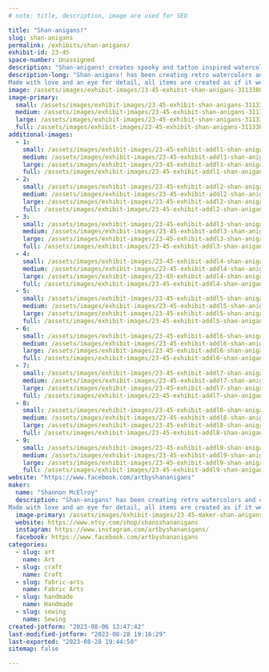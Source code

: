 ```yaml
---
# note: title, description, image are used for SEO

title: "Shan-anigans!"
slug: shan-anigans
permalink: /exhibits/shan-anigans/
exhibit-id: 23-45
space-number: Unassigned
description: "Shan-anigans! creates spooky and tattoo inspired watercolors and cottage-core home goods. "
description-long: "Shan-anigans! has been creating retro watercolors and cottage-core home goods since 2014. Female and LGBTQ+ owned, this Orlando local likes to paint, sew, and cross-stitch all things spooky, tarot, tattoo, and equity-related. She takes custom requests and will be painting at the Shan-anigans! table all weekend long. 
Made with love and an eye for detail, all items are created as if it were for one of Shan's own friends or family members."
image: /assets/images/exhibit-images/23-45-exhibit-shan-anigans-311338875-504225621717946-268785840246048776-n-large.jpg
image-primary: 
  small: /assets/images/exhibit-images/23-45-exhibit-shan-anigans-311338875-504225621717946-268785840246048776-n-small.jpg
  medium: /assets/images/exhibit-images/23-45-exhibit-shan-anigans-311338875-504225621717946-268785840246048776-n-medium.jpg
  large: /assets/images/exhibit-images/23-45-exhibit-shan-anigans-311338875-504225621717946-268785840246048776-n-large.jpg
  full: /assets/images/exhibit-images/23-45-exhibit-shan-anigans-311338875-504225621717946-268785840246048776-n-full.jpg
additional-images: 
  - 1:
    small: /assets/images/exhibit-images/23-45-exhibit-addl1-shan-anigans-310967630-500173438789831-7089347824073400469-n-small.jpg
    medium: /assets/images/exhibit-images/23-45-exhibit-addl1-shan-anigans-310967630-500173438789831-7089347824073400469-n-medium.jpg
    large: /assets/images/exhibit-images/23-45-exhibit-addl1-shan-anigans-310967630-500173438789831-7089347824073400469-n-large.jpg
    full: /assets/images/exhibit-images/23-45-exhibit-addl1-shan-anigans-310967630-500173438789831-7089347824073400469-n-full.jpg
  - 2:
    small: /assets/images/exhibit-images/23-45-exhibit-addl2-shan-anigans-311574614-519365220203986-6900261426035607369-n-small.jpg
    medium: /assets/images/exhibit-images/23-45-exhibit-addl2-shan-anigans-311574614-519365220203986-6900261426035607369-n-medium.jpg
    large: /assets/images/exhibit-images/23-45-exhibit-addl2-shan-anigans-311574614-519365220203986-6900261426035607369-n-large.jpg
    full: /assets/images/exhibit-images/23-45-exhibit-addl2-shan-anigans-311574614-519365220203986-6900261426035607369-n-full.jpg
  - 3:
    small: /assets/images/exhibit-images/23-45-exhibit-addl3-shan-anigans-311625950-519365213537320-4373127684391494655-n-small.jpg
    medium: /assets/images/exhibit-images/23-45-exhibit-addl3-shan-anigans-311625950-519365213537320-4373127684391494655-n-medium.jpg
    large: /assets/images/exhibit-images/23-45-exhibit-addl3-shan-anigans-311625950-519365213537320-4373127684391494655-n-large.jpg
    full: /assets/images/exhibit-images/23-45-exhibit-addl3-shan-anigans-311625950-519365213537320-4373127684391494655-n-full.jpg
  - 4:
    small: /assets/images/exhibit-images/23-45-exhibit-addl4-shan-anigans-311994342-508744931266015-50517603154547431-n-small.jpg
    medium: /assets/images/exhibit-images/23-45-exhibit-addl4-shan-anigans-311994342-508744931266015-50517603154547431-n-medium.jpg
    large: /assets/images/exhibit-images/23-45-exhibit-addl4-shan-anigans-311994342-508744931266015-50517603154547431-n-large.jpg
    full: /assets/images/exhibit-images/23-45-exhibit-addl4-shan-anigans-311994342-508744931266015-50517603154547431-n-full.jpg
  - 5:
    small: /assets/images/exhibit-images/23-45-exhibit-addl5-shan-anigans-313418601-521515196655655-2503935290298258058-n-small.jpg
    medium: /assets/images/exhibit-images/23-45-exhibit-addl5-shan-anigans-313418601-521515196655655-2503935290298258058-n-medium.jpg
    large: /assets/images/exhibit-images/23-45-exhibit-addl5-shan-anigans-313418601-521515196655655-2503935290298258058-n-large.jpg
    full: /assets/images/exhibit-images/23-45-exhibit-addl5-shan-anigans-313418601-521515196655655-2503935290298258058-n-full.jpg
  - 6:
    small: /assets/images/exhibit-images/23-45-exhibit-addl6-shan-anigans-313905364-522227809917727-77285986746386535-n-small.jpg
    medium: /assets/images/exhibit-images/23-45-exhibit-addl6-shan-anigans-313905364-522227809917727-77285986746386535-n-medium.jpg
    large: /assets/images/exhibit-images/23-45-exhibit-addl6-shan-anigans-313905364-522227809917727-77285986746386535-n-large.jpg
    full: /assets/images/exhibit-images/23-45-exhibit-addl6-shan-anigans-313905364-522227809917727-77285986746386535-n-full.jpg
  - 7:
    small: /assets/images/exhibit-images/23-45-exhibit-addl7-shan-anigans-314711428-526477816159393-1765091698888413378-n-small.jpg
    medium: /assets/images/exhibit-images/23-45-exhibit-addl7-shan-anigans-314711428-526477816159393-1765091698888413378-n-medium.jpg
    large: /assets/images/exhibit-images/23-45-exhibit-addl7-shan-anigans-314711428-526477816159393-1765091698888413378-n-large.jpg
    full: /assets/images/exhibit-images/23-45-exhibit-addl7-shan-anigans-314711428-526477816159393-1765091698888413378-n-full.jpg
  - 8:
    small: /assets/images/exhibit-images/23-45-exhibit-addl8-shan-anigans-img-5341-small.JPG
    medium: /assets/images/exhibit-images/23-45-exhibit-addl8-shan-anigans-img-5341-medium.JPG
    large: /assets/images/exhibit-images/23-45-exhibit-addl8-shan-anigans-img-5341-large.JPG
    full: /assets/images/exhibit-images/23-45-exhibit-addl8-shan-anigans-img-5341-full.JPG
  - 9:
    small: /assets/images/exhibit-images/23-45-exhibit-addl9-shan-anigans-img062-small.jpg
    medium: /assets/images/exhibit-images/23-45-exhibit-addl9-shan-anigans-img062-medium.jpg
    large: /assets/images/exhibit-images/23-45-exhibit-addl9-shan-anigans-img062-large.jpg
    full: /assets/images/exhibit-images/23-45-exhibit-addl9-shan-anigans-img062-full.jpg
website: "https://www.facebook.com/artbyshananigans"
maker: 
  name: "Shannon McElroy"
  description: "Shan-anigans! has been creating retro watercolors and cottage-core home goods since 2014. Female and LGBTQ+ owned, this Orlando local likes to paint, sew, and cross-stitch all things spooky, tarot, tattoo, and equity-related. She takes custom requests and will be painting at the Shan-anigans! table all weekend long. 
Made with love and an eye for detail, all items are created as if it were for one of Shan's own friends or family members."
  image-primary: /assets/images/exhibit-images/23-45-maker-shan-anigans-logo-medium.png
  website: https://www.etsy.com/shop/shansshananigans
  instagram: https://www.instagram.com/artbyshananigans/
  facebook: https://www.facebook.com/artbyshananigans
categories: 
  - slug: art
    name: Art
  - slug: craft
    name: Craft
  - slug: fabric-arts
    name: Fabric Arts
  - slug: handmade
    name: Handmade
  - slug: sewing
    name: Sewing
created-jotform: "2023-08-06 13:47:42"
last-modified-jotform: "2023-08-28 19:16:29"
last-exported: "2023-08-28 19:44:50"
sitemap: false

---
```

